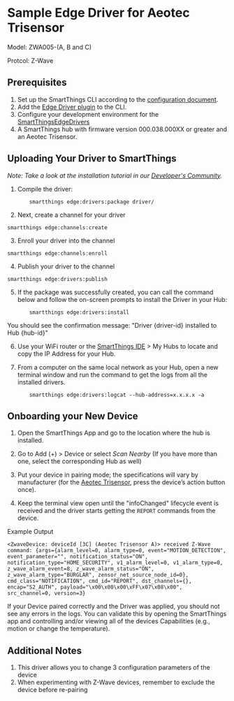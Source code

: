 # Sample Edge Driver for Aeotec Trisensor

Model: ZWA005-(A, B and C)

Protcol: Z-Wave

## Prerequisites

1. Set up the SmartThings CLI according to the [configuration document](https://github.com/SmartThingsCommunity/smartthings-cli/blob/master/packages/cli/doc/configuration.md).
2. Add the [Edge Driver plugin](https://github.com/SmartThingsCommunity/edge-alpha-cli-plugin#set-up) to the CLI.
3. Configure your development environment for the [SmartThingsEdgeDrivers](https://github.com/SmartThingsCommunity/SmartThingsEdgeDriversBeta)
4. A SmartThings hub with firmware version 000.038.000XX or greater and an Aeotec Trisensor.

## Uploading Your Driver to SmartThings

_Note: Take a look at the installation tutorial in our [Developer's Community](https://community.smartthings.com/t/creating-drivers-for-zwave-devices-with-smartthings-edge/229503)._

1. Compile the driver:

```
       smartthings edge:drivers:package driver/
```

2. Next, create a channel for your driver

```
smartthings edge:channels:create
```

3. Enroll your driver into the channel

```
smartthings edge:channels:enroll
```

4. Publish your driver to the channel

```
smartthings edge:drivers:publish
```

5. If the package was successfully created, you can call the command below and follow the on-screen prompts to install the Driver in your Hub:

```
       smartthings edge:drivers:install
```

You should see the confirmation message: "Driver {driver-id} installed to Hub {hub-id}"

6. Use your WiFi router or the [SmartThings IDE](https://account.smartthings.com/login) > My Hubs to locate and copy the IP Address for your Hub.

7. From a computer on the same local network as your Hub, open a new terminal window and run the command to get the logs from all the installed drivers.

```
       smartthings edge:drivers:logcat --hub-address=x.x.x.x -a
```

## Onboarding your New Device

1. Open the SmartThings App and go to the location where the hub is installed.
2. Go to Add (+) > Device or select _Scan Nearby_ (If you have more than one, select the corresponding Hub as well)

3. Put your device in pairing mode; the specifications will vary by manufacturer (for the [Aeotec Trisensor](<(https://products.z-wavealliance.org/ProductManual/File?folder=&filename=MarketCertificationFiles/2919/TriSensor%20user%20manual%2020180416.pdf)>), press the device’s action button once).

4. Keep the terminal view open until the "infoChanged" lifecycle event is received and the driver starts getting the `REPORT` commands from the device.

Example Output

```text
<ZwaveDevice: deviceId [3C] (Aeotec Trisensor A)> received Z-Wave command: {args={alarm_level=0, alarm_type=0, event="MOTION_DETECTION", event_parameter="", notification_status="ON", notification_type="HOME_SECURITY", v1_alarm_level=0, v1_alarm_type=0, z_wave_alarm_event=8, z_wave_alarm_status="ON", z_wave_alarm_type="BURGLAR", zensor_net_source_node_id=0}, cmd_class="NOTIFICATION", cmd_id="REPORT", dst_channels={}, encap="S2_AUTH", payload="\x00\x00\x00\xFF\x07\x08\x00", src_channel=0, version=3}
```

If your Device paired correctly and the Driver was applied, you should not see any errors in the logs. You can validate this by opening the SmartThings app and controlling and/or viewing all of the devices Capabilities (e.g., motion or change the temperature).

## Additional Notes

1. This driver allows you to change 3 configuration parameters of the device
2. When experimenting with Z-Wave devices, remember to exclude the device before re-pairing

